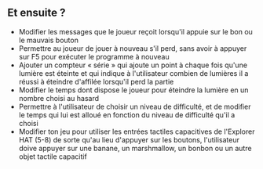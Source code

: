 ## Et ensuite ?

* Modifier les messages que le joueur reçoit lorsqu'il appuie sur le bon ou le mauvais bouton
* Permettre au joueur de jouer à nouveau s'il perd, sans avoir à appuyer sur F5 pour exécuter le programme à nouveau
* Ajouter un compteur « série » qui ajoute un point à chaque fois qu'une lumière est éteinte et qui indique à l'utilisateur combien de lumières il a réussi à éteindre d'affilée lorsqu'il perd la partie
* Modifier le temps dont dispose le joueur pour éteindre la lumière en un nombre choisi au hasard
* Permettre à l'utilisateur de choisir un niveau de difficulté, et de modifier le temps qui lui est alloué en fonction du niveau de difficulté qu'il a choisi
* Modifier ton jeu pour utiliser les entrées tactiles capacitives de l'Explorer HAT (5-8) de sorte qu'au lieu d'appuyer sur les boutons, l'utilisateur doive appuyer sur une banane, un marshmallow, un bonbon ou un autre objet tactile capacitif